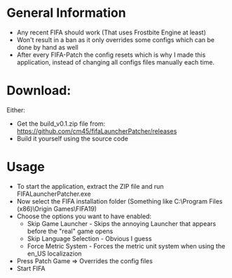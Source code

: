 # General Information
* Any recent FIFA should work (That uses Frostbite Engine at least)
* Won't result in a ban as it only overrides some configs which can be done by hand as well
* After every FIFA-Patch the config resets which is why I made this application, instead of changing all configs files manually each time.

# Download:
Either:
* Get the build_v0.1.zip file from: https://github.com/cm45/fifaLauncherPatcher/releases
* Build it yourself using the source code

# Usage
* To start the application, extract the ZIP file and run FIFALauncherPatcher.exe
* Now select the FIFA installation folder (Something like C:\Program Files (x86)\Origin Games\FIFA19)
* Choose the options you want to have enabled:
  * Skip Game Launcher - Skips the annoying Launcher that appears before the "real" game opens
  * Skip Language Selection - Obvious I guess
  * Force Metric System - Forces the metric unit system when using the en_US localizazion
* Press Patch Game => Overrides the config files
* Start FIFA
